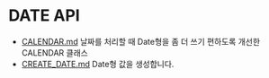 # DATE API
* [CALENDAR.md](CALENDAR.md) 날짜를 처리할 때 Date형을 좀 더 쓰기 편하도록 개선한 CALENDAR 클래스
* [CREATE_DATE.md](CREATE_DATE.md) Date형 값을 생성합니다.
